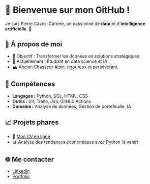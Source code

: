 # 👋 Bienvenue sur mon GitHub !
Je suis Pierre Cazes-Carrere, un passionné de **data** et d'**intelligence artificielle**. 🌟

## 🚀 À propos de moi
- 🎯 Objectif : Transformer les données en solutions stratégiques.
- 🌱 Actuellement : Étudiant en data science et IA.
- 🏔 Ancien Chasseur Alpin, rigoureux et persévérant.

## 🔧 Compétences
- **Langages :** Python, SQL, HTML, CSS
- **Outils :** Git, Trello, Jira, GitHub Actions
- **Domaine :** Analyse de données, Gestion de portefeuille, IA

## 📈 Projets phares
- 🔗 [Mon CV en ligne](https://pierre-cazes-carrere.github.io/my-cv/)
- 📊 Analyse des tendances économiques avec Python (à venir)

## 🌐 Me contacter
- [LinkedIn](https://www.linkedin.com/in/pierrecazescarrere/)
- [Portfolio](https://pierre-cazes-carrere.github.io/portfolio/)



